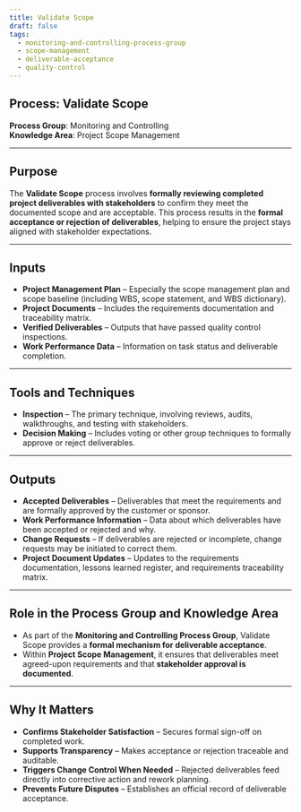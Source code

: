 ```yaml
---
title: Validate Scope  
draft: false  
tags:  
  - monitoring-and-controlling-process-group  
  - scope-management  
  - deliverable-acceptance  
  - quality-control  
---
```


## Process: Validate Scope

**Process Group**: Monitoring and Controlling  
**Knowledge Area**: Project Scope Management  

---

## Purpose

The **Validate Scope** process involves **formally reviewing completed project deliverables with stakeholders** to confirm they meet the documented scope and are acceptable. This process results in the **formal acceptance or rejection of deliverables**, helping to ensure the project stays aligned with stakeholder expectations.

---

## Inputs

- **Project Management Plan** – Especially the scope management plan and scope baseline (including WBS, scope statement, and WBS dictionary).
- **Project Documents** – Includes the requirements documentation and traceability matrix.
- **Verified Deliverables** – Outputs that have passed quality control inspections.
- **Work Performance Data** – Information on task status and deliverable completion.

---

## Tools and Techniques

- **Inspection** – The primary technique, involving reviews, audits, walkthroughs, and testing with stakeholders.
- **Decision Making** – Includes voting or other group techniques to formally approve or reject deliverables.

---

## Outputs

- **Accepted Deliverables** – Deliverables that meet the requirements and are formally approved by the customer or sponsor.
- **Work Performance Information** – Data about which deliverables have been accepted or rejected and why.
- **Change Requests** – If deliverables are rejected or incomplete, change requests may be initiated to correct them.
- **Project Document Updates** – Updates to the requirements documentation, lessons learned register, and requirements traceability matrix.

---

## Role in the Process Group and Knowledge Area

- As part of the **Monitoring and Controlling Process Group**, Validate Scope provides a **formal mechanism for deliverable acceptance**.
- Within **Project Scope Management**, it ensures that deliverables meet agreed-upon requirements and that **stakeholder approval is documented**.

---

## Why It Matters

- **Confirms Stakeholder Satisfaction** – Secures formal sign-off on completed work.
- **Supports Transparency** – Makes acceptance or rejection traceable and auditable.
- **Triggers Change Control When Needed** – Rejected deliverables feed directly into corrective action and rework planning.
- **Prevents Future Disputes** – Establishes an official record of deliverable acceptance.
